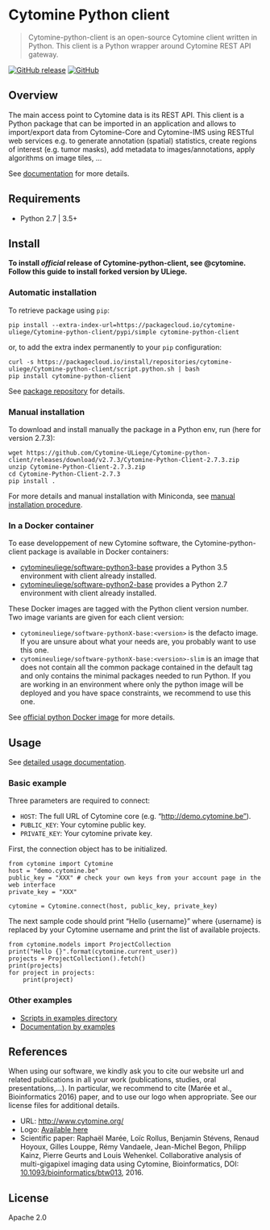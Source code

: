 # Cytomine Python client

> Cytomine-python-client is an open-source Cytomine client written in Python. This client is a Python wrapper around Cytomine REST API gateway.

[![GitHub release](https://img.shields.io/github/release/Cytomine-ULiege/Cytomine-python-client.svg)](https://github.com/Cytomine-ULiege/Cytomine-python-client/releases)
[![GitHub](https://img.shields.io/github/license/Cytomine-ULiege/Cytomine-python-client.svg)](https://github.com/Cytomine-ULiege/Cytomine-python-client/blob/master/LICENSE)

## Overview

The main access point to Cytomine data is its REST API. This client is a Python package that can be imported in an application and allows to import/export data from Cytomine-Core and Cytomine-IMS using RESTful web services e.g. to generate annotation (spatial) statistics, create regions of interest (e.g. tumor masks), add metadata to images/annotations, apply algorithms on image tiles, ...

See [documentation](http://doc.cytomine.be/display/ALGODOC/%5BDOC%5D+Data+access) for more details.

## Requirements
* Python 2.7 | 3.5+

## Install

**To install *official* release of Cytomine-python-client, see @cytomine. Follow this guide to install forked version by ULiege.** 

### Automatic installation
To retrieve package using `pip`:

    pip install --extra-index-url=https://packagecloud.io/cytomine-uliege/Cytomine-python-client/pypi/simple cytomine-python-client
    
or, to add the extra index permanently to your `pip` configuration:

    curl -s https://packagecloud.io/install/repositories/cytomine-uliege/Cytomine-python-client/script.python.sh | bash
    pip install cytomine-python-client

See [package repository](https://packagecloud.io/cytomine-uliege/Cytomine-python-client) for details.

### Manual installation
To download and install manually the package in a Python env, run (here for version 2.7.3):

    wget https://github.com/Cytomine-ULiege/Cytomine-python-client/releases/download/v2.7.3/Cytomine-Python-Client-2.7.3.zip 
    unzip Cytomine-Python-Client-2.7.3.zip 
    cd Cytomine-Python-Client-2.7.3
    pip install .

For more details and manual installation with Miniconda, see [manual installation procedure](http://doc.cytomine.be/display/ALGODOC/Data+access+using+Python+client#DataaccessusingPythonclient-Installation).

### In a Docker container
To ease developpement of new Cytomine software, the Cytomine-python-client package is available in Docker containers:
* [cytomineuliege/software-python3-base](https://hub.docker.com/r/cytomineuliege/software-python3-base/) provides a Python 3.5 environment with client already installed.
* [cytomineuliege/software-python2-base](https://hub.docker.com/r/cytomineuliege/software-python2-base/) provides a Python 2.7 environment with client already installed.

These Docker images are tagged with the Python client version number. Two image variants are given for each client version:
* `cytomineuliege/software-pythonX-base:<version>` is the defacto image. If you are unsure about what your needs are, you probably want to use this one.
* `cytomineuliege/software-pythonX-base:<version>-slim` is an image that does not contain all the common package contained in the default tag and only contains the minimal packages needed to run Python. If you are working in an environment where only the python image will be deployed and you have space constraints, we recommend to use this one.

See [official python Docker image](https://hub.docker.com/_/python/) for more details.

## Usage

See [detailed usage documentation](http://doc.cytomine.be/display/ALGODOC/Data+access+using+Python+client#DataaccessusingPythonclient-Usage).

### Basic example
Three parameters are required to connect:
* `HOST`: The full URL of Cytomine core (e.g. “http://demo.cytomine.be”).
* `PUBLIC_KEY`: Your cytomine public key.
* `PRIVATE_KEY`: Your cytomine private key. 

First, the connection object has to be initialized.   
    
    from cytomine import Cytomine
    host = "demo.cytomine.be"
    public_key = "XXX" # check your own keys from your account page in the web interface
    private_key = "XXX"
    
    cytomine = Cytomine.connect(host, public_key, private_key)
    
  

The next sample code should print “Hello {username}” where {username} is replaced by your Cytomine username and print the list of available projects.

    from cytomine.models import ProjectCollection
    print("Hello {}".format(cytomine.current_user))
    projects = ProjectCollection().fetch()
    print(projects)
    for project in projects:
        print(project)
        
### Other examples
* [Scripts in examples directory](https://github.com/Cytomine-ULiege/Cytomine-python-client/tree/master/examples)
* [Documentation by examples](http://doc.cytomine.be/display/ALGODOC/Data+access+using+Python+client#DataaccessusingPythonclient-Usage)

## References
When using our software, we kindly ask you to cite our website url and related publications in all your work (publications, studies, oral presentations,...). In particular, we recommend to cite (Marée et al., Bioinformatics 2016) paper, and to use our logo when appropriate. See our license files for additional details.

- URL: http://www.cytomine.org/
- Logo: [Available here](https://cytomine.coop/sites/cytomine.coop/files/inline-images/logo-300-org.png)
- Scientific paper: Raphaël Marée, Loïc Rollus, Benjamin Stévens, Renaud Hoyoux, Gilles Louppe, Rémy Vandaele, Jean-Michel Begon, Philipp Kainz, Pierre Geurts and Louis Wehenkel. Collaborative analysis of multi-gigapixel imaging data using Cytomine, Bioinformatics, DOI: [10.1093/bioinformatics/btw013](http://dx.doi.org/10.1093/bioinformatics/btw013), 2016. 

## License

Apache 2.0
